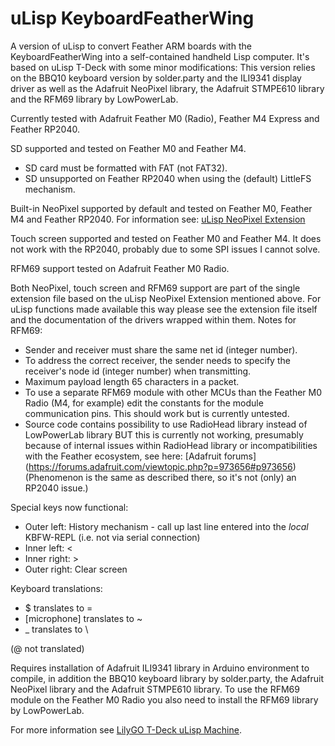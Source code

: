 # uLisp KeyboardFeatherWing
A version of uLisp to convert Feather ARM boards with the KeyboardFeatherWing into a self-contained handheld Lisp computer.
It's based on uLisp T-Deck with some minor modifications: This version relies on the BBQ10 keyboard version by solder.party
and the ILI9341 display driver as well as the Adafruit NeoPixel library, the Adafruit STMPE610 library and the RFM69 library by LowPowerLab.

Currently tested with Adafruit Feather M0 (Radio), Feather M4 Express and Feather RP2040.

SD supported and tested on Feather M0 and Feather M4.
* SD card must be formatted with FAT (not FAT32).
* SD unsupported on Feather RP2040 when using the (default) LittleFS mechanism.

Built-in NeoPixel supported by default and tested on Feather M0, Feather M4 and Feather RP2040. For information see:
[uLisp NeoPixel Extension](http://www.ulisp.com/show?4GMV)

Touch screen supported and tested on Feather M0 and Feather M4. It does not work with the RP2040, probably due to some SPI issues I cannot solve.

RFM69 support tested on Adafruit Feather M0 Radio.

Both NeoPixel, touch screen and RFM69 support are part of the single extension file based on the uLisp NeoPixel Extension mentioned above. For uLisp functions made available this way please see the extension file itself and the documentation of the drivers wrapped within them.
Notes for RFM69:
* Sender and receiver must share the same net id (integer number).
* To address the correct receiver, the sender needs to specify the receiver's node id (integer number) when transmitting.
* Maximum payload length 65 characters in a packet.
* To use a separate RFM69 module with other MCUs than the Feather M0 Radio (M4, for example) edit the constants for the module communication pins. This should work but is currently untested.
* Source code contains possibility to use RadioHead library instead of LowPowerLab library BUT this is currently not working, presumably because of internal issues within RadioHead library or incompatibilities with the Feather ecosystem, see here: 
[Adafruit forums] (https://forums.adafruit.com/viewtopic.php?p=973656#p973656)  
(Phenomenon is the same as described there, so it's not (only) an RP2040 issue.)

Special keys now functional: 
* Outer left: History mechanism - call up last line entered into the *local* KBFW-REPL (i.e. not via serial connection)
* Inner left: <
* Inner right: >
* Outer right: Clear screen

Keyboard translations:
* $ translates to =
* [microphone] translates to ~
* _ translates to \

(@ not translated)

Requires installation of Adafruit ILI9341 library in Arduino environment to compile, in addition the BBQ10 keyboard library by solder.party, the Adafruit NeoPixel library and the Adafruit STMPE610 library. To use the RFM69 module on the Feather M0 Radio you also need to install the RFM69 library by LowPowerLab.

For more information see [LilyGO T-Deck uLisp Machine](http://www.ulisp.com/show?4JAO).

